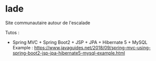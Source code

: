 # lade
Site communautaire autour de l'escalade

Tutos :
- Spring MVC + Spring Boot2 + JSP + JPA + Hibernate 5 + MySQL Example : https://www.javaguides.net/2018/09/spring-mvc-using-spring-boot2-jsp-jpa-hibernate5-mysql-example.html